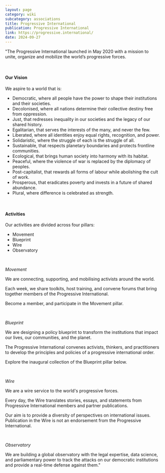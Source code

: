 ```yaml
---
layout: page
category: wiki
subcategory: associations
title: Progressive International
publication: Progressive International
link: https://progressive.international/
date: 2024-09-27
---
```


"The Progressive International launched in May 2020 with a mission to unite, organize and mobilize the world’s progressive forces.

<br>

#### Our Vision

We aspire to a world that is:

* Democratic, where all people have the power to shape their institutions and their societies.
* Decolonised, where all nations determine their collective destiny free from oppression.
* Just, that redresses inequality in our societies and the legacy of our shared history.
* Egalitarian, that serves the interests of the many, and never the few.
* Liberated, where all identities enjoy equal rights, recognition, and power.
* Solidaristic, where the struggle of each is the struggle of all.
* Sustainable, that respects planetary boundaries and protects frontline communities.
* Ecological, that brings human society into harmony with its habitat.
* Peaceful, where the violence of war is replaced by the diplomacy of peoples.
* Post-capitalist, that rewards all forms of labour while abolishing the cult of work.
* Prosperous, that eradicates poverty and invests in a future of shared abundance.
* Plural, where difference is celebrated as strength.

<br>

#### Activities

Our activities are divided across four pillars:

* Movement
* Blueprint
* Wire
* Observatory

<br>

*Movement*

We are connecting, supporting, and mobilising activists around the world.

Each week, we share toolkits, host training, and convene forums that bring together members of the Progressive International.

Become a member, and participate in the Movement pillar.

<br>

*Blueprint*

We are designing a policy blueprint to transform the institutions that impact our lives, our communities, and the planet.

The Progressive International convenes activists, thinkers, and practitioners to develop the principles and policies of a progressive international order.

Explore the inaugural collection of the Blueprint pillar below.

<br>

*Wire*

We are a wire service to the world's progressive forces.

Every day, the Wire translates stories, essays, and statements from Progressive International members and partner publications.

Our aim is to provide a diversity of perspectives on international issues. Publication in the Wire is not an endorsement from the Progressive International.

<br>

*Observatory*

We are building a global observatory with the legal expertise, data science, and parliamentary power to track the attacks on our democratic institutions and provide a real-time defense against them."
